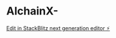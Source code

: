 # AlchainX-

[Edit in StackBlitz next generation editor ⚡️](https://stackblitz.com/~/github.com/riya9927/AlchainX-)